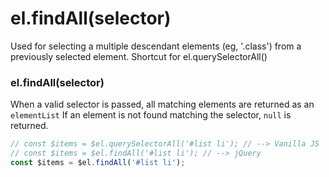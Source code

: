 # el.findAll(selector)
Used for selecting a multiple descendant elements (eg, '.class') from a previously selected element.
Shortcut for el.querySelectorAll()

### el.findAll(selector)
When a valid selector is passed, all matching elements are returned as an `elementList`
If an element is not found matching the selector, `null` is returned.

```javascript
// const $items = $el.querySelectorAll('#list li'); // --> Vanilla JS
// const $items = $el.findAll('#list li'); // --> jQuery
const $items = $el.findAll('#list li');
```
